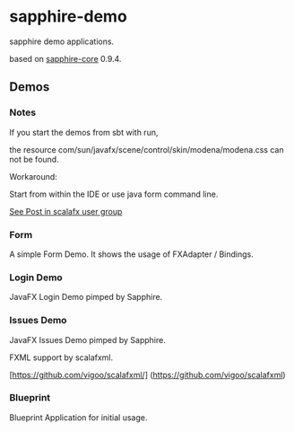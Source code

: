 sapphire-demo
=============

sapphire demo applications.

based on [sapphire-core](http://sfxcode.github.io/sapphire-core/) 0.9.4.

## Demos

### Notes

If you start the demos from sbt with run,

the resource com/sun/javafx/scene/control/skin/modena/modena.css can not be found.

Workaround:

Start from within the IDE or use java form command line.

[See Post in scalafx user group](https://groups.google.com/forum/#!topic/scalafx-users/MzHb19SISHQ)


### Form

A simple Form Demo. It shows the usage of FXAdapter / Bindings.
               
### Login Demo

JavaFX Login Demo pimped by Sapphire.

### Issues Demo

JavaFX Issues Demo pimped by Sapphire.

FXML support by scalafxml.

[https://github.com/vigoo/scalafxml/] (https://github.com/vigoo/scalafxml)


### Blueprint

Blueprint Application for initial usage.

